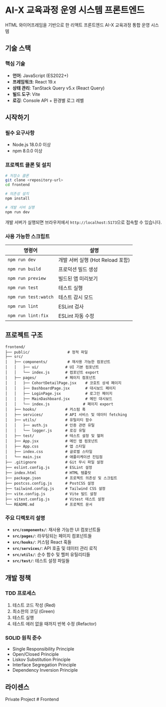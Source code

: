 # AI-X 교육과정 운영 시스템 프론트엔드

HTML 와이어프레임을 기반으로 한 리액트 프론트엔드 AI-X 교육과정 통합 운영 시스템

## 기술 스택

### 핵심 기술
- **언어**: JavaScript (ES2022+)
- **프레임워크**: React 19.x
- **상태 관리**: TanStack Query v5.x (React Query)
- **빌드 도구**: Vite
- **로깅**: Console API + 환경별 로그 레벨

## 시작하기

### 필수 요구사항
- Node.js 18.0.0 이상
- npm 8.0.0 이상

### 프로젝트 클론 및 설치
```bash
# 저장소 클론
git clone <repository-url>
cd frontend

# 의존성 설치
npm install

# 개발 서버 실행
npm run dev
```

개발 서버가 실행되면 브라우저에서 `http://localhost:5173`으로 접속할 수 있습니다.

### 사용 가능한 스크립트

| 명령어 | 설명 |
|--------|------|
| `npm run dev` | 개발 서버 실행 (Hot Reload 포함) |
| `npm run build` | 프로덕션 빌드 생성 |
| `npm run preview` | 빌드된 앱 미리보기 |
| `npm run test` | 테스트 실행 |
| `npm run test:watch` | 테스트 감시 모드 |
| `npm run lint` | ESLint 검사 |
| `npm run lint:fix` | ESLint 자동 수정 |

## 프로젝트 구조

```
frontend/
├── public/                 # 정적 파일
├── src/
│   ├── components/         # 재사용 가능한 컴포넌트
│   │   ├── ui/            # UI 기본 컴포넌트
│   │   └── index.js       # 컴포넌트 export
│   ├── pages/             # 페이지 컴포넌트
│   │   ├── CohortDetailPage.jsx    # 코호트 상세 페이지
│   │   ├── DashboardPage.jsx       # 대시보드 페이지
│   │   ├── LoginPage.jsx           # 로그인 페이지
│   │   ├── MainDashboard.jsx       # 메인 대시보드
│   │   └── index.js               # 페이지 export
│   ├── hooks/             # 커스텀 훅
│   ├── services/          # API 서비스 및 데이터 fetching
│   ├── utils/             # 유틸리티 함수
│   │   ├── auth.js        # 인증 관련 유틸
│   │   └── logger.js      # 로깅 유틸
│   ├── test/              # 테스트 설정 및 헬퍼
│   ├── App.jsx            # 메인 앱 컴포넌트
│   ├── App.css            # 앱 스타일
│   ├── index.css          # 글로벌 스타일
│   └── main.jsx           # 애플리케이션 진입점
├── .gitignore             # Git 무시 파일 설정
├── eslint.config.js       # ESLint 설정
├── index.html             # HTML 템플릿
├── package.json           # 프로젝트 의존성 및 스크립트
├── postcss.config.js      # PostCSS 설정
├── tailwind.config.js     # Tailwind CSS 설정
├── vite.config.js         # Vite 빌드 설정
├── vitest.config.js       # Vitest 테스트 설정
└── README.md              # 프로젝트 문서
```

### 주요 디렉토리 설명

- **`src/components/`**: 재사용 가능한 UI 컴포넌트들
- **`src/pages/`**: 라우팅되는 페이지 컴포넌트들
- **`src/hooks/`**: 커스텀 React 훅들
- **`src/services/`**: API 호출 및 데이터 관리 로직
- **`src/utils/`**: 순수 함수 및 헬퍼 유틸리티들
- **`src/test/`**: 테스트 설정 파일들

## 개발 정책

### TDD 프로세스
1. 테스트 코드 작성 (Red)
2. 최소한의 코딩 (Green)
3. 테스트 실행
4. 테스트 에러 없을 때까지 반복 수정 (Refactor)

### SOLID 원칙 준수
- Single Responsibility Principle
- Open/Closed Principle
- Liskov Substitution Principle
- Interface Segregation Principle
- Dependency Inversion Principle

## 라이센스

Private Project #   F r o n t e n d 
 
 